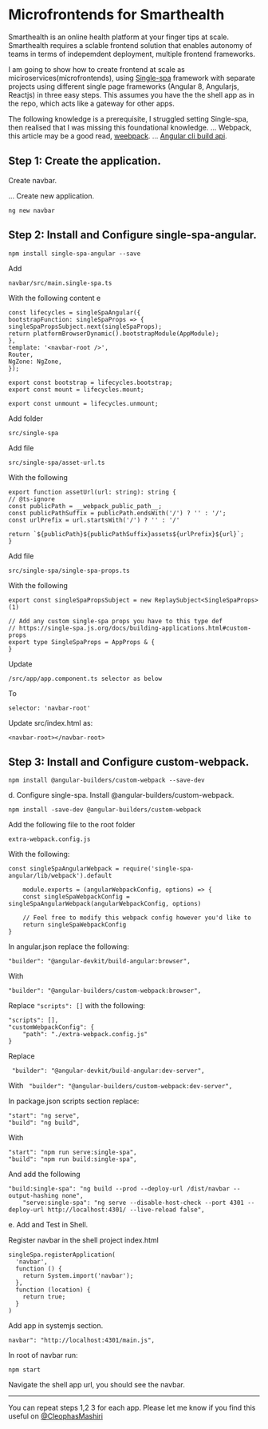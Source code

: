# Microfrontends for Smarthealth

Smarthealth is an online health platform at your finger tips at scale. Smarthealth requires a sclable frontend solution that enables autonomy of teams in terms of indepemdent deployment, multiple frontend frameworks.

I am going to show how to create frontend at scale as miciroservices(microfrontends), using [Single-spa](https://single-spa.js.org/) framework with separate projects using different single page frameworks (Angular 8, Angularjs, Reactjs) in three easy steps.
This assumes you have the the shell app as in the repo, which acts like a gateway for other apps.
 
The following knowledge is a prerequisite, I struggled setting Single-spa, then realised that I was missing this foundational knowledge.
... Webpack, this article may be a good read, [weebpack](https://developer.okta.com/blog/2019/12/09/angular-webpack).
... [Angular cli build api](https://blog.nrwl.io/angular-cli-demystifying-the-workspace-7f59ffaab4cb).

## Step 1: Create the application.

Create navbar. 

... Create new application.

```ng new navbar```

## Step 2: Install and Configure single-spa-angular.

```npm install single-spa-angular --save```

Add

```navbar/src/main.single-spa.ts```
        
With the following content
        e
```
const lifecycles = singleSpaAngular({
bootstrapFunction: singleSpaProps => {
singleSpaPropsSubject.next(singleSpaProps);
return platformBrowserDynamic().bootstrapModule(AppModule);
},
template: '<navbar-root />',
Router,
NgZone: NgZone,
});

export const bootstrap = lifecycles.bootstrap;
export const mount = lifecycles.mount;

export const unmount = lifecycles.unmount;
```

Add folder

  ```src/single-spa```
         
Add file

```src/single-spa/asset-url.ts```
         

With the following
        
```
export function assetUrl(url: string): string {
// @ts-ignore
const publicPath = __webpack_public_path__;
const publicPathSuffix = publicPath.endsWith('/') ? '' : '/';
const urlPrefix = url.startsWith('/') ? '' : '/'

return `${publicPath}${publicPathSuffix}assets${urlPrefix}${url}`;
}
```

Add file 
        
```
src/single-spa/single-spa-props.ts
```

With the following
```        
export const singleSpaPropsSubject = new ReplaySubject<SingleSpaProps>(1)

// Add any custom single-spa props you have to this type def
// https://single-spa.js.org/docs/building-applications.html#custom-props
export type SingleSpaProps = AppProps & {
}
```

Update 

```/src/app/app.component.ts selector as below```

To

```selector: 'navbar-root'```

Update
src/index.html as:

```<navbar-root></navbar-root>```


## Step 3: Install and Configure custom-webpack.

```
npm install @angular-builders/custom-webpack --save-dev
```

d. Configure single-spa.
Install @angular-builders/custom-webpack.

```npm install -save-dev @angular-builders/custom-webpack```

Add the following file to the root folder

```extra-webpack.config.js```

With the following:
    
```
const singleSpaAngularWebpack = require('single-spa-angular/lib/webpack').default

    module.exports = (angularWebpackConfig, options) => {
    const singleSpaWebpackConfig = singleSpaAngularWebpack(angularWebpackConfig, options)

    // Feel free to modify this webpack config however you'd like to
    return singleSpaWebpackConfig
}
```

In angular.json replace the following:

```
"builder": "@angular-devkit/build-angular:browser",
```

With

```
"builder": "@angular-builders/custom-webpack:browser",
```
Replace `"scripts": []` with the following:
    
```
"scripts": [],
"customWebpackConfig": {
    "path": "./extra-webpack.config.js"
}
```

Replace

``` "builder": "@angular-devkit/build-angular:dev-server",```
    
With
``` "builder": "@angular-builders/custom-webpack:dev-server",```

In package.json scripts section replace:

```
"start": "ng serve",
"build": "ng build",
```

With
```
"start": "npm run serve:single-spa",
"build": "npm run build:single-spa",
```

And add the following 
      
```
"build:single-spa": "ng build --prod --deploy-url /dist/navbar --output-hashing none",
    "serve:single-spa": "ng serve --disable-host-check --port 4301 --deploy-url http://localhost:4301/ --live-reload false",
```


e. Add and Test in Shell.

Register navbar in the shell project index.html

```
singleSpa.registerApplication(
  'navbar',
  function () {
    return System.import('navbar');
  },
  function (location) {
    return true;
  }
)
```

Add app in systemjs section.
        
```
navbar": "http://localhost:4301/main.js",
```

In root of navbar run:
        
```npm start```

Navigate the shell app url, you should see the navbar.


___

You can repeat steps 1,2 3 for each app.
Please let me know if you find this useful on [@CleophasMashiri](https://twitter.com/CleophasMashiri) 
